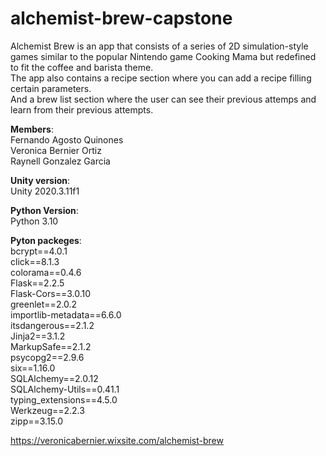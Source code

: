 # alchemist-brew-capstone
Alchemist Brew is an app that consists of a series of 2D simulation-style games similar to the popular Nintendo game Cooking Mama 
but redefined to fit the coffee and barista theme.  
The app also contains a recipe section where you can add a recipe filling certain parameters.  
And a brew list section where the user can see their previous attemps and learn from their previous attempts.  
  
**Members**:  
          Fernando Agosto Quinones  
          Veronica Bernier Ortiz  
          Raynell Gonzalez Garcia  
  
**Unity version**:  
          Unity 2020.3.11f1  
  
**Python Version**:  
          Python 3.10  
  
**Pyton packeges**:  
          bcrypt==4.0.1  
          click==8.1.3  
          colorama==0.4.6  
          Flask==2.2.5  
          Flask-Cors==3.0.10  
          greenlet==2.0.2  
          importlib-metadata==6.6.0  
          itsdangerous==2.1.2  
          Jinja2==3.1.2  
          MarkupSafe==2.1.2  
          psycopg2==2.9.6  
          six==1.16.0  
          SQLAlchemy==2.0.12  
          SQLAlchemy-Utils==0.41.1  
          typing_extensions==4.5.0  
          Werkzeug==2.2.3  
          zipp==3.15.0  
  
https://veronicabernier.wixsite.com/alchemist-brew
